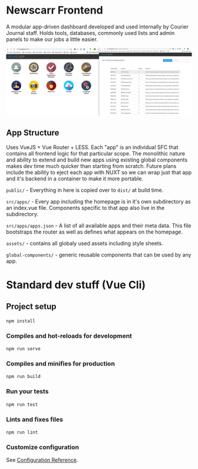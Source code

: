 # Newscarr Frontend
A modular app-driven dashboard developed and used internally by Courier Journal staff. Holds tools, databases, commonly used lists and admin panels to make our jobs a little easier.

![alt text](screenshot.jpg "Screenshot")

## App Structure
Uses VueJS + Vue Router + LESS. Each "app" is an individual SFC that contains all frontend logic for that particular scope. The monolithic nature and ability to extend and build new apps using existing global components makes dev time much quicker than starting from scratch. Future plans include the ability to eject each app with NUXT so we can wrap just that app and it's backend in a container to make it more portable.

`public/` - Everything in here is copied over to `dist/` at build time.

`src/apps/` - Every app including the homepage is in it's own subdirectory as an index.vue file. Components specific to that app also live in the subdirectory.

`src/apps/apps.json` - A list of all available apps and their meta data. This file bootstraps the router as well as defines what appears on the homepage.

`assets/` - contains all globaly used assets including style sheets.

`global-components/` - generic reusable components that can be used by any app.

# Standard dev stuff (Vue Cli)
## Project setup
```
npm install
```

### Compiles and hot-reloads for development
```
npm run serve
```

### Compiles and minifies for production
```
npm run build
```

### Run your tests
```
npm run test
```

### Lints and fixes files
```
npm run lint
```

### Customize configuration
See [Configuration Reference](https://cli.vuejs.org/config/).
